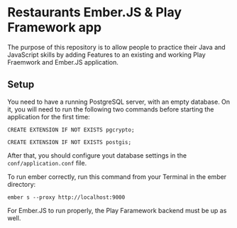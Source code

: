 # Restaurants Ember.JS & Play Framework app

The purpose of this repository is to allow people to practice their Java and JavaScript skills by adding Features to an existing and working Play Fraemwork and Ember.JS application.

## Setup

You need to have a running PostgreSQL server, with an empty database.
On it, you will need to run the following two commands before starting the application for the first time:

`CREATE EXTENSION IF NOT EXISTS pgcrypto;`

`CREATE EXTENSION IF NOT EXISTS postgis;`

After that, you should configure yout database settings in the `conf/application.conf` file.

To run ember correctly, run this command from your Terminal in the ember directory:

`ember s --proxy http://localhost:9000`


For Ember.JS to run properly, the Play Faramework backend must be up as well.
